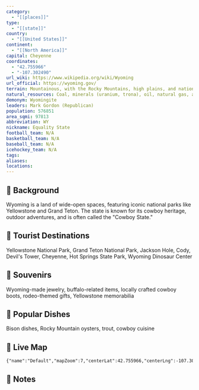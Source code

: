 ```yaml
---
category:
  - "[[places]]"
type:
  - "[[state]]"
country:
  - "[[United States]]"
continent:
  - "[[North America]]"
capital: Cheyenne
coordinates:
  - "42.755966"
  - "-107.302490"
url_wiki: https://www.wikipedia.org/wiki/Wyoming
url_official: https://wyoming.gov/
terrain: Mountainous, with the Rocky Mountains, high plains, and national parks.
natural_resources: Coal, minerals (uranium, trona), oil, natural gas, agriculture, wind energy resources, water resources
demonym: Wyomingite
leaders: Mark Gordon (Republican)
population: 576851
area_sqmi: 97813
abbreviation: WY
nickname: Equality State
football_team: N/A
basketball_team: N/A
baseball_team: N/A
icehockey_team: N/A
tags: 
aliases: 
locations:
---
```

## 🌱 Background
Wyoming is a land of wide-open spaces, featuring iconic national parks like Yellowstone and Grand Teton. The state is known for its cowboy heritage, outdoor adventures, and is often called the "Cowboy State."

## 📌 Tourist Destinations
Yellowstone National Park, Grand Teton National Park, Jackson Hole, Cody, Devil's Tower, Cheyenne, Hot Springs State Park, Wyoming Dinosaur Center

## 🎁 Souvenirs
Wyoming-made jewelry, buffalo-related items, locally crafted cowboy boots, rodeo-themed gifts, Yellowstone memorabilia

## 🍲 Popular Dishes
Bison dishes, Rocky Mountain oysters, trout, cowboy cuisine

## 📡 Live Map
```mapview
{"name":"Default","mapZoom":7,"centerLat":42.755966,"centerLng":-107.302490,"query":"","chosenMapSource":0}
```

## 📒 Notes

